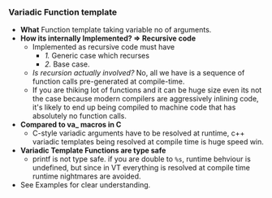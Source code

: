 ### Variadic Function template
- **What** Function template taking variable no of arguments.
- **How its internally Implemented? => Recursive code**
  - Implemented as recursive code must have
    - *1.* Generic case which recurses
    - *2.* Base case.
  - *Is recursion actually involved?*  No, all we have is a sequence of function calls pre-generated at compile-time.
  - If you are thiking lot of functions and it can be huge size even its not the case because modern compilers are aggressively inlining code, it's likely to end up being compiled to machine code that has absolutely no function calls.
- **Compared to va_ macros in C**
  - C-style variadic arguments have to be resolved at runtime, c++ variadic templates being resolved at compile time is huge speed win.
- **Variadic Template Functions are type safe**
  - printf is not type safe. if you are double to `%s`, runtime behviour is undefined, but since in VT everything is resolved at compile time runtime nightmares are avoided.
- See Examples for clear understanding.
